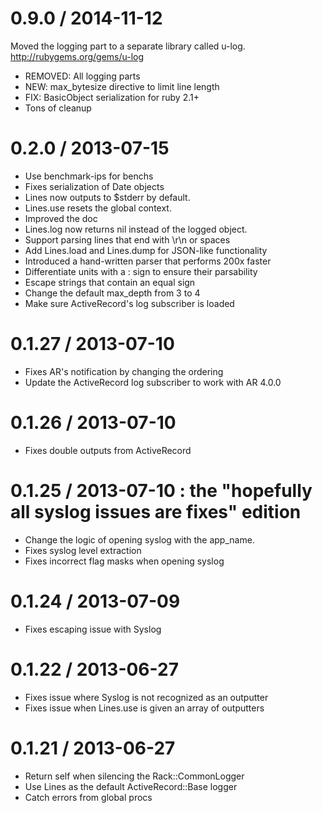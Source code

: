 
0.9.0 / 2014-11-12
==================

Moved the logging part to a separate library called u-log.
http://rubygems.org/gems/u-log

 * REMOVED: All logging parts
 * NEW: max_bytesize directive to limit line length
 * FIX: BasicObject serialization for ruby 2.1+
 * Tons of cleanup

0.2.0 / 2013-07-15 
==================

 * Use benchmark-ips for benchs
 * Fixes serialization of Date objects
 * Lines now outputs to $stderr by default.
 * Lines.use resets the global context.
 * Improved the doc
 * Lines.log now returns nil instead of the logged object.
 * Support parsing lines that end with \r\n or spaces
 * Add Lines.load and Lines.dump for JSON-like functionality
 * Introduced a hand-written parser that performs 200x faster
 * Differentiate units with a : sign to ensure their parsability
 * Escape strings that contain an equal sign
 * Change the default max_depth from 3 to 4
 * Make sure ActiveRecord's log subscriber is loaded

0.1.27 / 2013-07-10 
===================

 * Fixes AR's notification by changing the ordering
 * Update the ActiveRecord log subscriber to work with AR 4.0.0

0.1.26 / 2013-07-10 
===================

 * Fixes double outputs from ActiveRecord

0.1.25 / 2013-07-10 : the "hopefully all syslog issues are fixes" edition
===================

 * Change the logic of opening syslog with the app_name.
 * Fixes syslog level extraction
 * Fixes incorrect flag masks when opening syslog

0.1.24 / 2013-07-09 
===================

 * Fixes escaping issue with Syslog

0.1.22 / 2013-06-27 
===================

 * Fixes issue where Syslog is not recognized as an outputter
 * Fixes issue when Lines.use is given an array of outputters

0.1.21 / 2013-06-27 
===================

 * Return self when silencing the Rack::CommonLogger
 * Use Lines as the default ActiveRecord::Base logger
 * Catch errors from global procs

